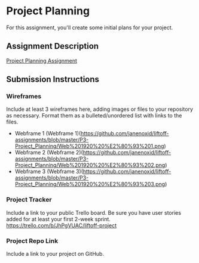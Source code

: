 # Project Planning
For this assignment, you'll create some initial plans for your project.

## Assignment Description
[Project Planning Assignment](https://education.launchcode.org/liftoff/modules/assignments/project-planning)

## Submission Instructions

### Wireframes

Include at least 3 wireframes here, adding images or files to your repository as necessary. Format them as a bulleted/unordered list with links to the files.

* Webframe 1
(Webframe 1)(https://github.com/janenoxid/liftoff-assignments/blob/master/P3-Project_Planning/Web%201920%20%E2%80%93%201.png)
* Webframe 2
(Webframe 2)(https://github.com/janenoxid/liftoff-assignments/blob/master/P3-Project_Planning/Web%201920%20%E2%80%93%202.png)
* Webframe 3
(Webframe 3)(https://github.com/janenoxid/liftoff-assignments/blob/master/P3-Project_Planning/Web%201920%20%E2%80%93%203.png)

### Project Tracker

Include a link to your public Trello board. Be sure you have user stories added for at least your first 2-week sprint.
https://trello.com/b/JhPgVUAC/liftoff-project

### Project Repo Link

Include a link to your project on GitHub.
